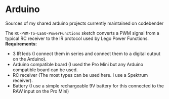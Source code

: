 # Arduino
Sources of my shared arduino projects currently maintained on codebender

The `RC-PWM-To-LEGO-PowerFunctions` sketch converts a PWM signal from a typical RC receiver to the IR protocol used by Lego Power Functions.  
**Requirements:**
* 3 IR leds (I connect them in series and connect them to a digital output on the Arduino).
* Arduino compatible board (I used the Pro Mini but any Arduino compatible board can be used.
* RC receiver (The most types can be used here. I use a Spektrum receiver).
* Battery (I use a simple rechargeable 9V battery for this connected to the RAW input on the Pro Mini) 
